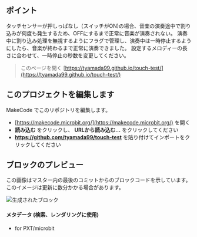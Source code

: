 ## ポイント
タッチセンサーが押しっぱなし（スイッチがON)の場合、音楽の演奏途中で割り込みが何度も発生するため、OFFにするまで正常に音楽が演奏されない。
演奏中に割り込み処理を無視するようにフラグで管理し、演奏中は一時停止するようにしたら、音楽が終わるまで正常に演奏できました。
設定するメロディーの長さに合わせて、一時停止の秒数を変更してください。

> このページを開く [https://tyamada99.github.io/touch-test/](https://tyamada99.github.io/touch-test/)

## このプロジェクトを編集します

MakeCode でこのリポジトリを編集します。

* [https://makecode.microbit.org/](https://makecode.microbit.org/) を開く
* **読み込む** をクリックし、 **URLから読み込む...** をクリックしてください
* **https://github.com/tyamada99/touch-test** を貼り付けてインポートをクリックしてください

## ブロックのプレビュー

この画像はマスター内の最後のコミットからのブロックコードを示しています。
このイメージは更新に数分かかる場合があります。

![生成されたブロック](https://github.com/tyamada99/touch-test/raw/master/.github/makecode/blocks.png)

#### メタデータ (検索、レンダリングに使用)

* for PXT/microbit
<script src="https://makecode.com/gh-pages-embed.js"></script><script>makeCodeRender("{{ site.makecode.home_url }}", "{{ site.github.owner_name }}/{{ site.github.repository_name }}");</script>

